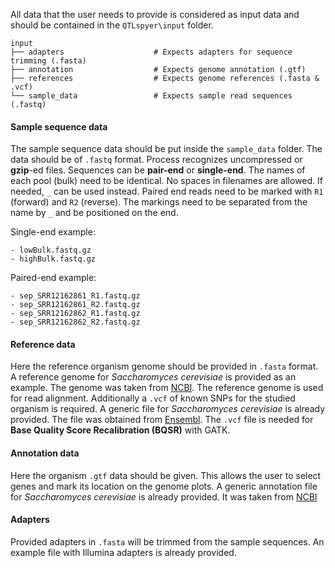 All data that the user needs to provide is considered as input data and should be contained in the `QTLspyer\input` folder.

    input
    ├── adapters                    # Expects adapters for sequence trimming (.fasta)
    ├── annotation                  # Expects genome annotation (.gtf)
    ├── references                  # Expects genome references (.fasta & .vcf)
    └── sample_data                 # Expects sample read sequences (.fastq)

#### Sample sequence data

The sample sequence data should be put inside the `sample_data` folder. The data should be of `.fastq` format.
Process recognizes uncompressed or **gzip**-ed files. Sequences can be **pair-end** or **single-end**. The names of each pool (bulk) need to be identical. No spaces in filenames are allowed. If needed, `_` can be used instead. Paired end reads need to be marked with `R1` (forward) and `R2` (reverse). The markings need to be separated from the name by `_` and be positioned on the end.  

Single-end example:

    - lowBulk.fastq.gz
    - highBulk.fastq.gz

Paired-end example:

    - sep_SRR12162861_R1.fastq.gz
    - sep_SRR12162861_R2.fastq.gz
    - sep_SRR12162862_R1.fastq.gz
    - sep_SRR12162862_R2.fastq.gz

#### Reference data

Here the reference organism genome should be provided in `.fasta` format. A reference genome for _Saccharomyces cerevisiae_ is provided as an example. The genome was taken from [NCBI](https://www.ncbi.nlm.nih.gov/genome/?term=Saccharomyces%20cerevisiae%5BOrganism%5D&cmd=DetailsSearch). The reference genome is used for read alignment. Additionally a `.vcf` of known SNPs for the studied organism is required. A generic file for _Saccharomyces cerevisiae_ is already provided. The file was obtained from [Ensembl](https://fungi.ensembl.org/Saccharomyces_cerevisiae/Info/Index). The `.vcf` file is needed for **Base Quality Score Recalibration (BQSR)** with GATK.

#### Annotation data

Here the organism `.gtf` data should be given. This allows the user to select genes and mark its location on the genome plots. A generic annotation file for  _Saccharomyces cerevisiae_ is already provided. It was taken from [NCBI](https://www.ncbi.nlm.nih.gov/genome/?term=Saccharomyces%20cerevisiae%5BOrganism%5D&cmd=DetailsSearch)

#### Adapters

Provided adapters in `.fasta` will be trimmed from the sample sequences. An example file with Illumina adapters is already provided.
